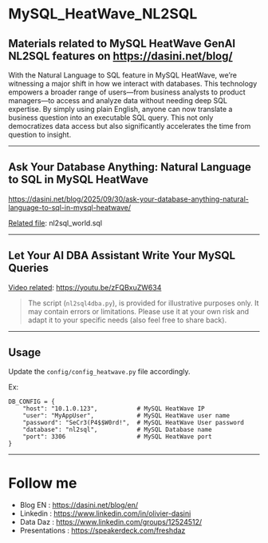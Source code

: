 # MySQL_HeatWave_NL2SQL
Materials related to MySQL HeatWave GenAI NL2SQL features on https://dasini.net/blog/
---
With the Natural Language to SQL feature in MySQL HeatWave, we’re witnessing a major shift in how we interact with databases. This technology empowers a broader range of users—from business analysts to product managers—to access and analyze data without needing deep SQL expertise. By simply using plain English, anyone can now translate a business question into an executable SQL query. This not only democratizes data access but also significantly accelerates the time from question to insight.


----


## Ask Your Database Anything: Natural Language to SQL in MySQL HeatWave
https://dasini.net/blog/2025/09/30/ask-your-database-anything-natural-language-to-sql-in-mysql-heatwave/

<ins>Related file</ins>: nl2sql_world.sql

----

## Let Your AI DBA Assistant Write Your MySQL Queries


<ins>Video related</ins>:
https://youtu.be/zFQBxuZW634



> The script (```nl2sql4dba.py```), is provided for illustrative purposes only. It may contain errors or limitations. Please use it at your own risk and adapt it to your specific needs (also feel free to share back).
----
## Usage
Update the ```config/config_heatwave.py``` file accordingly.

Ex:
```
DB_CONFIG = {
    "host": "10.1.0.123",           # MySQL HeatWave IP
    "user": "MyAppUser",            # MySQL HeatWave user name
    "password": "SeCr3(P4$$W0rd!",  # MySQL HeatWave User password
    "database": "nl2sql",           # MySQL Database name
    "port": 3306                    # MySQL HeatWave port
}

```


---------------------------------

# Follow me
* Blog EN            : https://dasini.net/blog/en/
* Linkedin           : https://www.linkedin.com/in/olivier-dasini
* Data Daz           : https://www.linkedin.com/groups/12524512/
* Presentations      : https://speakerdeck.com/freshdaz
